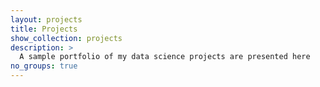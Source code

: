 ```yaml
---
layout: projects
title: Projects
show_collection: projects
description: >
  A sample portfolio of my data science projects are presented here
no_groups: true
---
```

